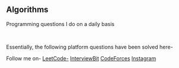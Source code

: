 ## Algorithms
Programming questions I do on a daily basis
<p>&nbsp</p>
Essentially, the following platform questions have been solved here-


Follow me on-
[LeetCode-](https://leetcode.com/botkryptor/) 
[InterviewBit](https://www.interviewbit.com/profile/animesh-gupta)
[CodeForces](https://codeforces.com/profile/botkryptor)
[Instagram](https://www.instagram.com/_a.ni.m.es.h_/)
